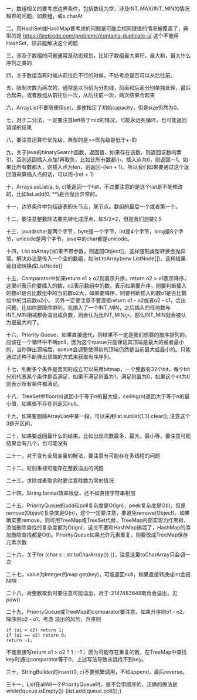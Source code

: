 一，数组相关的要考虑边界条件，包括数组为空，涉及INT_MAX/INT_MIN的情况
越界的问题，如数组，或s.charAt
<br/>

二，用HashSet或HashMap要考虑的问题是可能会相同键值的情况被覆盖了，典型的是
https://leetcode.com/problems/contains-duplicate-ii/
这个不能用HashSet，除非能解决这个问题
<br/>

三，涉及子数组的问题通常是动态规划，比如子数组最大乘积，最大和，最大什么序列之类的
<br/>

四，关于数组当有时候从前往后不行的时候，不妨考虑是否可以从后往前。
<br/>

五，限制次数为两次的，通常是以当前为分割线，前面和后面分别单独处理，最后合起来。或者数组从前往后一次，从后往前一次，两次结果合起来
<br/>

六，ArrayList不要随便用set，即使指定了初始capacity，但是size仍然为0。
<br/>

七，对于二分法，一定要注意left等于mid的情况，可能永远死循环，也可能返回错误的结果
<br/>

八，要注意运算符优先级，典型的是>>优先级是低于+-的
<br/>

九，关于java的binarySearch函数，返回值，如果存在该数，则返回该数的索引，否则返回插入点加1再取负，比如比所有数都小，插入点为0，则返回－1。如果比所有数都大，则插入点为len，则返回-(len + 1)。所以我们如果要通过这个返回值来算插入点的话，可以用-(ret + 1)
<br/>

十，Arrays.asList(a, b, c)能返回一个list，不过要注意的是这个list是不能修改的，比如list.add(0, **)是会抛出异常的。
<br/>

十一，边界条件中包括链表的头节点，尾节点。数组的最后一个或者第一个。
<br/>

十二，要注意整数除法要先转化成浮点，如5/2=2，但是我们想要2.5
<br/>

十三，java中char是两个字节，byte是一个字节，int是4个字节，long是8个字节，unicode是两个字节。java中的char都是unicode。
<br/>

十四，List.toArray()如果不带参数，则返回Object[]，这样强制类型转换会抛异常。解决办法是传入一个空的数组，如list.toArray(new ListNode[])，这样结果会自动转换成ListNode[]
<br/>

十五，Comparator中如果return o1 > o2则表示升序，return o2 > o1表示降序，这里o1表示你要插入的数，o2表示数组中的数。表示如果要升序，则要判断插入的数o1是否比数组中的当前数o2大，如果要降序，则要判断插入的数o1是否比数组中的当前数o2小。
另外一定要注意不要直接return o1 - o2或者o2 - o1，会出问题，比如你要降序排列，先插入了一个INT_MIN，之后插入的任何数与INT_MIN相减都会溢出成负数，则会认为比INT_MIN小，那么INT_MIN就会被认为是最大的了。
<br/>

十六，Priority Queue，如果直接迭代，则结果不一定是我们想要的按序排列的。应该在一个循环中不断poll，因为这个queue只能保证其顶端是最大的或者最小的，当你弹出顶端后，queue会调整使得新的顶端仍然是当前最大或最小的。只能通过这种不断弹出顶端的方式来获取有序序列。
<br/>

十七，判断多个条件是否同时成立可以采用bitmap，一个整数有32个bit，每个bit分别代表某个条件是否满足，如果不满足则置为1，满足则置为0，如果这个int为0则表示所有条件都满足。
<br/>

十八，TreeSet中floor(n)返回小于等于n的最大值，ceiling(n)返回大于等于n的最小值，如果值不存在则返回null。
<br/>

十九，如果要删除ArrayList中某一段，可以采用list.sublist(1,3).clear(); 注意这个3是开区间。
<br/>

二十，如果要返回最什么的结果，比如出现次数最多，最大，最小等，要注意可能结果会有几个，也可能没有
<br/>

二十一，对于含有全局变量的解法，要注意有可能存在多线程的问题
<br/>

二十二，时刻重视可能存在整数溢出的问题
<br/>

二十三，求除或者取余时要注意除数为零的情况
<br/>

二十四，String.format效率很低，还不如直接字符串相加
<br/>

二十五，PriorityQueue的add和poll复杂度是O(lgn)，peek复杂度是O(l)，但是remove(Object)复杂度是O(n)，这个一定要注意，要避免remove(Object)。如果确实要remove，则可用TreeMap或TreeSet代替，TreeMap内部实现为红黑树，添加删除查找的复杂度都为O(lgn)，这点不要和HashMap搞混了，HashMap的添加删除查找都是O(l)。PriorityQueue如果允许元素重复，则要改成TreeMap保存元素次数
<br/>

二十六，关于for (char c : str.toCharArray()) {}，注意这里toCharArray只会调一次
<br/>

二十七，value为Integer的map.get(key)，可能返回null，如果直接转换成int会报NPR
<br/>

二十八，对整数取负时要注意可能溢出，对于-2147483648取负会溢出，见pow()
<br/>

二十九，PriorityQueue或TreeMap的comparator要注意，如果升序则o1 - o2，降序则o2 - o1，考虑
溢出的风险，升序则
```
if (o1 > o2) return 1;
if (o1 == o2) return 0;
return -1;
```
不能直接写return o1 > o2 ? 1 : -1；
因为可能存在重复的数，在TreeMap中查找key时通过comparator等于0，上述写法导致永远找不到key。

三十，StringBuilder的insert(0, c)不要频繁调用，不如append，最后reverse。

三十一，List在allAll一个PriorityQueue时，是不会带顺序的，正确的做法是while(!queue.isEmpty()) {list.add(queue.poll());}